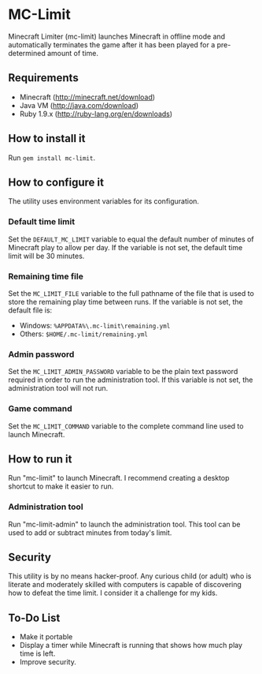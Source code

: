 MC-Limit
========

Minecraft Limiter (mc-limit) launches Minecraft in offline mode
and automatically terminates the game after it has been played for
a pre-determined amount of time.

## Requirements

* Minecraft (http://minecraft.net/download)
* Java VM (http://java.com/download)
* Ruby 1.9.x (http://ruby-lang.org/en/downloads)

## How to install it

Run `gem install mc-limit`.

## How to configure it

The utility uses environment variables for its configuration.

### Default time limit

Set the `DEFAULT_MC_LIMIT` variable to equal the default number of
minutes of Minecraft play to allow per day.  If the variable is not
set, the default time limit will be 30 minutes.

### Remaining time file

Set the `MC_LIMIT_FILE` variable to the full pathname of the file
that is used to store the remaining play time between runs.  If the
variable is not set, the default file is:

- Windows: `%APPDATA%\.mc-limit\remaining.yml`
- Others: `$HOME/.mc-limit/remaining.yml`

### Admin password

Set the `MC_LIMIT_ADMIN_PASSWORD` variable to be the plain text
password required in order to run the administration tool.  If this
variable is not set, the administration tool will not run.

### Game command

Set the `MC_LIMIT_COMMAND` variable to the complete command line
used to launch Minecraft.

## How to run it

Run "mc-limit" to launch Minecraft.  I recommend creating a desktop
shortcut to make it easier to run.

### Administration tool

Run "mc-limit-admin" to launch the administration tool.  This tool
can be used to add or subtract minutes from today's limit.

## Security

This utility is by no means hacker-proof.  Any curious child (or
adult) who is literate and moderately skilled with computers is
capable of discovering how to defeat the time limit.  I consider it
a challenge for my kids.

## To-Do List

* Make it portable
* Display a timer while Minecraft is running that shows how much play
  time is left.
* Improve security.

